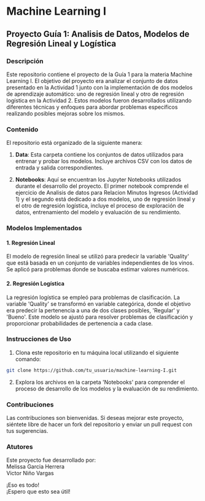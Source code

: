 # Machine Learning I

## Proyecto Guía 1: Analisis de Datos, Modelos de Regresión Lineal y Logística

### Descripción

Este repositorio contiene el proyecto de la Guía 1 para la materia Machine Learning I. El objetivo del proyecto era analizar el conjunto de datos presentado en la Actividad 1 junto con la implementación de dos modelos de aprendizaje automático: uno de regresión lineal y otro de regresión logística en la Actividad 2. Estos modelos fueron desarrollados utilizando diferentes técnicas y enfoques para abordar problemas específicos realizando posibles mejoras sobre los mismos.

### Contenido

El repositorio está organizado de la siguiente manera:

1. **Data**: Esta carpeta contiene los conjuntos de datos utilizados para entrenar y probar los modelos. Incluye archivos CSV con los datos de entrada y salida correspondientes.

2. **Notebooks**: Aquí se encuentran los Jupyter Notebooks utilizados durante el desarrollo del proyecto. El primer notebook comprende el ejercicio de Analisis de datos para Relacion Minutos Ingresos (Actividad 1) y el segundo está dedicado a dos modelos, uno de regresión lineal y el otro de regresión logística, incluye el proceso de exploración de datos, entrenamiento del modelo y evaluación de su rendimiento.

### Modelos Implementados

#### 1. Regresión Lineal

El modelo de regresión lineal se utilizó para predecir la variable 'Quality' que está basada en un conjunto de variables independientes de los vinos. Se aplicó para problemas donde se buscaba estimar valores numéricos.

#### 2. Regresión Logística

La regresión logística se empleó para problemas de clasificación. La variable 'Quality' se transformó en variable categórica, donde el objetivo era predecir la pertenencia a una de dos clases posibles, 'Regular' y 'Bueno'. Este modelo se ajustó para resolver problemas de clasificación y proporcionar probabilidades de pertenencia a cada clase.

### Instrucciones de Uso

1. Clona este repositorio en tu máquina local utilizando el siguiente comando:

```bash
git clone https://github.com/tu_usuario/machine-learning-I.git
```

2. Explora los archivos en la carpeta 'Notebooks' para comprender el proceso de desarrollo de los modelos y la evaluación de su rendimiento.

### Contribuciones
Las contribuciones son bienvenidas. Si deseas mejorar este proyecto, siéntete libre de hacer un fork del repositorio y enviar un pull request con tus sugerencias.

### Atutores
Este proyecto fue desarrollado por: \
Melissa Garcia Herrera\
Victor Niño Vargas

¡Eso es todo!\
¡Espero que esto sea útil!
